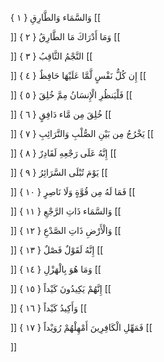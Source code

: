 وَالسَّمَاء وَالطَّارِقِ { ۱ }
[[


]] 
وَمَا أَدْرَاكَ مَا الطَّارِقُ { ۲ }
[[


]] 
النَّجْمُ الثَّاقِبُ { ۳ }
[[


]] 
إِن كُلُّ نَفْسٍ لَّمَّا عَلَيْهَا حَافِظٌ { ٤ }
[[


]] 
فَلْيَنظُرِ الْإِنسَانُ مِمَّ خُلِقَ { ٥ }
[[


]] 
خُلِقَ مِن مَّاء دَافِقٍ { ٦ }
[[


]] 
يَخْرُجُ مِن بَيْنِ الصُّلْبِ وَالتَّرَائِبِ { ٧ }
[[


]] 
إِنَّهُ عَلَى رَجْعِهِ لَقَادِرٌ { ۸ }
[[


]] 
يَوْمَ تُبْلَى السَّرَائِرُ { ۹ }
[[


]] 
فَمَا لَهُ مِن قُوَّةٍ وَلَا نَاصِرٍ { ۱۰ }
[[


]] 
وَالسَّمَاء ذَاتِ الرَّجْعِ { ۱۱ }
[[


]] 
وَالْأَرْضِ ذَاتِ الصَّدْعِ { ۱۲ }
[[


]] 
إِنَّهُ لَقَوْلٌ فَصْلٌ { ۱۳ }
[[


]] 
وَمَا هُوَ بِالْهَزْلِ { ۱٤ }
[[


]] 
إِنَّهُمْ يَكِيدُونَ كَيْداً { ۱٥ }
[[


]] 
وَأَكِيدُ كَيْداً { ۱٦ }
[[


]] 
فَمَهِّلِ الْكَافِرِينَ أَمْهِلْهُمْ رُوَيْداً { ۱٧ }
[[


]]